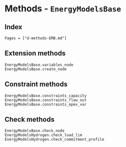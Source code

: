 # Methods - `EnergyModelsBase`

## Index

```@index
Pages = ["d-methods-EMB.md"]
```

## Extension methods

```@docs
EnergyModelsBase.variables_node
EnergyModelsBase.create_node
```

## Constraint methods

```@docs
EnergyModelsBase.constraints_capacity
EnergyModelsBase.constraints_flow_out
EnergyModelsBase.constraints_opex_var
```

## Check methods

```@docs
EnergyModelsBase.check_node
EnergyModelsHydrogen.check_load_lim
EnergyModelsHydrogen.check_commitment_profile
```
